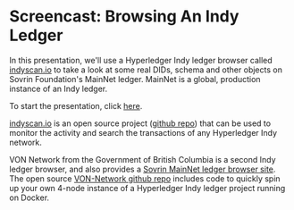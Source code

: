 # Screencast: Browsing An Indy Ledger

In this presentation, we'll use a Hyperledger Indy ledger browser called [indyscan.io](https://indyscan.io) to take a look at some real DIDs, schema and other objects on Sovrin Foundation's MainNet ledger. MainNet is a global, production instance of an Indy ledger.

To start the presentation, click [here](https://youtu.be/1QObiTtgnCc).

[indyscan.io](https://indyscan.io) is an open source project ([github repo](https://github.com/Patrik-Stas/indyscan)) that can be used to monitor the activity and search the transactions of any Hyperledger Indy network.

VON Network from the Government of British Columbia is a second Indy ledger browser, and also provides a [Sovrin MainNet ledger browser site](https://sovrin-mainnet-browser.vonx.io/). The open source [VON-Network github repo](https://github.com/bcgov/von-network) includes code to quickly spin up your own 4-node instance of a Hyperledger Indy ledger project running on Docker.

